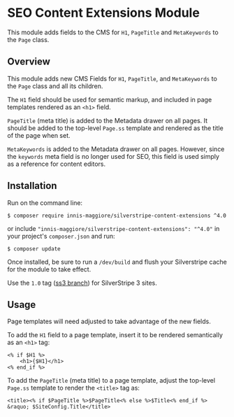 # SEO Content Extensions Module

This module adds fields to the CMS for `H1`, `PageTitle` and `MetaKeywords` to the `Page` class.

## Overview

This module adds new CMS Fields for `H1`, `PageTitle`, and `MetaKeywords` to the `Page` class and all its children.

The `H1` field should be used for semantic markup, and included in page templates rendered as an `<h1>` field.

`PageTitle` (meta title) is added to the Metadata drawer on all pages. It should be added to the top-level `Page.ss` template and rendered as the title of the page when set.

`MetaKeywords` is added to the Metadata drawer on all pages. However, since the `keywords` meta field is no longer used for SEO, this field is used simply as a reference for content editors.

## Installation

Run on the command line:

	$ composer require innis-maggiore/silverstripe-content-extensions ^4.0

or include `"innis-maggiore/silverstripe-content-extensions": "^4.0"` in your project's `composer.json` and run:

	$ composer update
	
Once installed, be sure to run a `/dev/build` and flush your Silverstripe cache for the module to take effect.

Use the `1.0` tag ([ss3 branch](https://github.com/InnisMaggiore/silverstripe-content-extensions/tree/ss3)) for SilverStripe 3 sites.

## Usage

Page templates will need adjusted to take advantage of the new fields.

To add the `H1` field to a page template, insert it to be rendered semantically as an `<h1>` tag: 

    <% if $H1 %>
        <h1>{$H1}</h1>
    <% end_if %>

To add the `PageTitle` (meta title) to a page template, adjust the top-level `Page.ss` template to render the `<title>` tag as:

    <title><% if $PageTitle %>$PageTitle<% else %>$Title<% end_if %> &raquo; $SiteConfig.Title</title>
